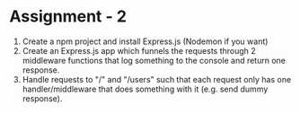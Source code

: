 # Assignment - 2

1. Create a npm project and install Express.js (Nodemon if you want)
2. Create an Express.js app which funnels the requests through 2 middleware functions that log something to the console and return one response.
3. Handle requests to "/" and "/users" such that each request only has one handler/middleware that does something with it (e.g. send dummy response).

